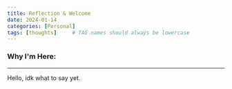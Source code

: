 ```yaml
---
title: Reflection & Welcome
date: 2024-01-14 
categories: [Personal]
tags: [thoughts]     # TAG names should always be lowercase
---
```


### Why I'm Here:

* * *

Hello, idk what to say yet.

